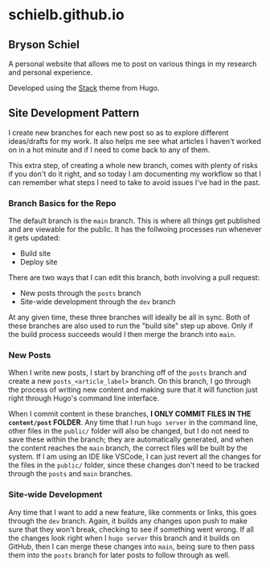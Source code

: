 # schielb.github.io
## Bryson Schiel

A personal website that allows me to post on various things in my research and personal experience.

Developed using the [Stack](https://themes.gohugo.io/themes/hugo-theme-stack/) theme from Hugo.

## Site Development Pattern

I create new branches for each new post so as to explore different ideas/drafts for my work. It also helps me see what articles I haven't worked on in a hot minute and if I need to come back to any of them.

This extra step, of creating a whole new branch, comes with plenty of risks if you don't do it right, and so today I am documenting my workflow so that I can remember what steps I need to take to avoid issues I've had in the past.

### Branch Basics for the Repo

The default branch is the `main` branch. This is where all things get published and are viewable for the public. It has the follwoing processes run whenever it gets updated:
- Build site
- Deploy site

There are two ways that I can edit this branch, both involving a pull request:
- New posts through the `posts` branch
- Site-wide development through the `dev` branch

At any given time, these three branches will ideally be all in sync. Both of these branches are also used to run the "build site" step up above. Only if the build process succeeds would I then merge the branch into `main`.

### New Posts

When I write new posts, I start by branching off of the `posts` branch and create a new `posts_<article_label>` branch. On this branch, I go through the process of writing new content and making sure that it will function just right through Hugo's command line interface.

When I commit content in these branches, **I ONLY COMMIT FILES IN THE `content/post` FOLDER**. Any time that I run `hugo server` in the command line, other files in the `public/` folder will also be changed, but I do not need to save these within the branch; they are automatically generated, and when the content reaches the `main` branch, the correct files will be built by the system. If I am using an IDE like VSCode, I can just revert all the changes for the files in the `public/` folder, since these changes don't need to be tracked through the `posts` and `main` branches.

### Site-wide Development

Any time that I want to add a new feature, like comments or links, this goes through the `dev` branch. Again, it builds any changes upon push to make sure that they won't break, checking to see if something went wrong. If all the changes look right when I `hugo server` this branch and it builds on GitHub, then I can merge these changes into `main`, being sure to then pass them into the `posts` branch for later posts to follow through as well.
